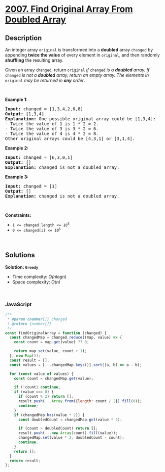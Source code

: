 # [2007. Find Original Array From Doubled Array](https://leetcode.com/problems/find-original-array-from-doubled-array)

## Description

<div class="elfjS" data-track-load="description_content"><p>An integer array <code>original</code> is transformed into a <strong>doubled</strong> array <code>changed</code> by appending <strong>twice the value</strong> of every element in <code>original</code>, and then randomly <strong>shuffling</strong> the resulting array.</p>

<p>Given an array <code>changed</code>, return <code>original</code><em> if </em><code>changed</code><em> is a <strong>doubled</strong> array. If </em><code>changed</code><em> is not a <strong>doubled</strong> array, return an empty array. The elements in</em> <code>original</code> <em>may be returned in <strong>any</strong> order</em>.</p>

<p>&nbsp;</p>
<p><strong class="example">Example 1:</strong></p>

<pre><strong>Input:</strong> changed = [1,3,4,2,6,8]
<strong>Output:</strong> [1,3,4]
<strong>Explanation:</strong> One possible original array could be [1,3,4]:
- Twice the value of 1 is 1 * 2 = 2.
- Twice the value of 3 is 3 * 2 = 6.
- Twice the value of 4 is 4 * 2 = 8.
Other original arrays could be [4,3,1] or [3,1,4].
</pre>

<p><strong class="example">Example 2:</strong></p>

<pre><strong>Input:</strong> changed = [6,3,0,1]
<strong>Output:</strong> []
<strong>Explanation:</strong> changed is not a doubled array.
</pre>

<p><strong class="example">Example 3:</strong></p>

<pre><strong>Input:</strong> changed = [1]
<strong>Output:</strong> []
<strong>Explanation:</strong> changed is not a doubled array.
</pre>

<p>&nbsp;</p>
<p><strong>Constraints:</strong></p>

<ul>
	<li><code>1 &lt;= changed.length &lt;= 10<sup>5</sup></code></li>
	<li><code>0 &lt;= changed[i] &lt;= 10<sup>5</sup></code></li>
</ul>
</div>

<p>&nbsp;</p>

## Solutions

**Solution: `Greedy`**

- Time complexity: <em>O(nlogn)</em>
- Space complexity: <em>O(n)</em>

<p>&nbsp;</p>

### **JavaScript**

```js
/**
 * @param {number[]} changed
 * @return {number[]}
 */
const findOriginalArray = function (changed) {
  const changedMap = changed.reduce((map, value) => {
    const count = map.get(value) ?? 0;

    return map.set(value, count + 1);
  }, new Map());
  const result = [];
  const values = [...changedMap.keys()].sort((a, b) => a - b);

  for (const value of values) {
    const count = changedMap.get(value);

    if (!count) continue;
    if (value === 0) {
      if (count % 2) return [];
      result.push(...Array.from({length: count / 2}).fill(0));
      continue;
    }
    if (changedMap.has(value * 2)) {
      const doubledCount = changedMap.get(value * 2);

      if (count > doubledCount) return [];
      result.push(...new Array(count).fill(value));
      changedMap.set(value * 2, doubledCount - count);
      continue;
    }
    return [];
  }
  return result;
};
```
